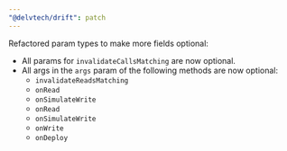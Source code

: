 ```yaml
---
"@delvtech/drift": patch
---
```


Refactored param types to make more fields optional:
   - All params for `invalidateCallsMatching` are now optional.
   - All args in the `args` param of the following methods are now optional:
      - `invalidateReadsMatching` 
      - `onRead`
      - `onSimulateWrite`
      - `onRead`
      - `onSimulateWrite`
      - `onWrite`
      - `onDeploy`